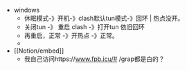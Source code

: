 - windows
	- 休眠模式-》开机-》clash默认tun模式-》回环 | 热点没开。
	- 关闭tun -》 重启 clash -》打开tun 依旧回环
	- 再重启，正常 -》开热点 -》正常。
	-
- [[Notion/embed]]
	- 我自己访问https://www.fpb.icu/# /grap都是白的？